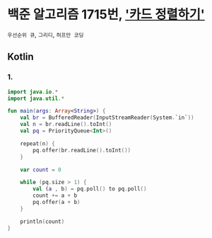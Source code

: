 # 백준 알고리즘 1715번, ['카드 정렬하기'](https://www.acmicpc.net/problem/1715)

`우선순위 큐`, `그리디`, `허프만 코딩`

## Kotlin

### 1.

```kotlin
import java.io.*
import java.util.*

fun main(args: Array<String>) {
    val br = BufferedReader(InputStreamReader(System.`in`))
    val n = br.readLine().toInt()
    val pq = PriorityQueue<Int>()

    repeat(n) {
        pq.offer(br.readLine().toInt())
    }

    var count = 0

    while (pq.size > 1) {
        val (a , b) = pq.poll() to pq.poll()
        count += a + b
        pq.offer(a + b)
    }

    println(count)
}
```